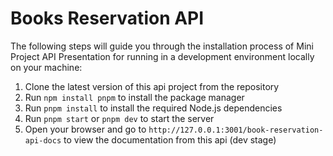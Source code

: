 # Books Reservation API

The following steps will guide you through the installation process of Mini Project API Presentation for running in a development environment locally on your machine:
1. Clone the latest version of this api project from the repository
2. Run `npm install pnpm` to install the package manager
3. Run `pnpm install` to install the required Node.js dependencies
4. Run `pnpm start` or `pnpm dev` to start the server
5. Open your browser and go to `http://127.0.0.1:3001/book-reservation-api-docs` to view the documentation from this api (dev stage)
